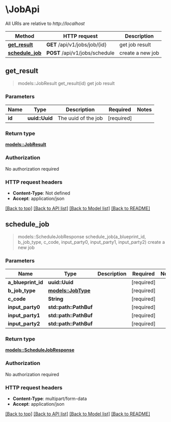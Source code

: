 # \JobApi

All URIs are relative to *http://localhost*

Method | HTTP request | Description
------------- | ------------- | -------------
[**get_result**](JobApi.md#get_result) | **GET** /api/v1/jobs/job/{id} | get job result
[**schedule_job**](JobApi.md#schedule_job) | **POST** /api/v1/jobs/schedule | create a new job



## get_result

> models::JobResult get_result(id)
get job result

### Parameters


Name | Type | Description  | Required | Notes
------------- | ------------- | ------------- | ------------- | -------------
**id** | **uuid::Uuid** | The uuid of the job | [required] |

### Return type

[**models::JobResult**](JobResult.md)

### Authorization

No authorization required

### HTTP request headers

- **Content-Type**: Not defined
- **Accept**: application/json

[[Back to top]](#) [[Back to API list]](../README.md#documentation-for-api-endpoints) [[Back to Model list]](../README.md#documentation-for-models) [[Back to README]](../README.md)


## schedule_job

> models::ScheduleJobResponse schedule_job(a_blueprint_id, b_job_type, c_code, input_party0, input_party1, input_party2)
create a new job

### Parameters


Name | Type | Description  | Required | Notes
------------- | ------------- | ------------- | ------------- | -------------
**a_blueprint_id** | **uuid::Uuid** |  | [required] |
**b_job_type** | [**models::JobType**](JobType.md) |  | [required] |
**c_code** | **String** |  | [required] |
**input_party0** | **std::path::PathBuf** |  | [required] |
**input_party1** | **std::path::PathBuf** |  | [required] |
**input_party2** | **std::path::PathBuf** |  | [required] |

### Return type

[**models::ScheduleJobResponse**](ScheduleJobResponse.md)

### Authorization

No authorization required

### HTTP request headers

- **Content-Type**: multipart/form-data
- **Accept**: application/json

[[Back to top]](#) [[Back to API list]](../README.md#documentation-for-api-endpoints) [[Back to Model list]](../README.md#documentation-for-models) [[Back to README]](../README.md)

